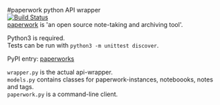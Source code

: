 #paperwork python API wrapper  
[![Build Status](https://travis-ci.org/ntnn/paperwork.py.svg?branch=master)](https://travis-ci.org/ntnn/paperwork.py)  
[paperwork](https://github.com/twostairs/paperwork) is 'an open source note-taking and archiving tool'.

Python3 is required.  
Tests can be run with `python3 -m unittest discover`.

PyPI entry: [paperworks](https://pypi.python.org/pypi/paperworks/) 

`wrapper.py` is the actual api-wrapper.  
`models.py` contains classes for paperwork-instances, noteboooks, notes and tags.  
`paperwork.py` is a command-line client.
